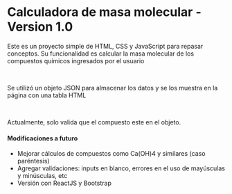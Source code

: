 <h1> Calculadora de masa molecular - Version 1.0</h1>

<p> Este es un proyecto simple de HTML, CSS y JavaScript para repasar conceptos. Su funcionalidad es calcular la masa molecular de los compuestos químicos ingresados por el usuario </p>
<br>
<p> Se utilizó un objeto JSON para almacenar los datos y se los muestra en la página con una tabla HTML</p>
<br>
<p> Actualmente, solo valida que el compuesto este en el objeto.</p>
<h4> Modificaciones a futuro </h4>
<ul>
<li> Mejorar cálculos de compuestos como Ca(OH)4 y similares (caso paréntesis) </li>
<li> Agregar validaciones: inputs en blanco, errores en el uso de mayúsculas y minúsculas, etc</li>
<li>Versión con ReactJS y Bootstrap </li>



<ul>
